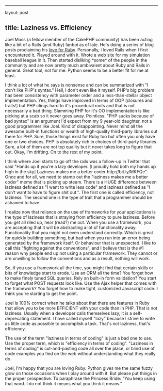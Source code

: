 <hr />

<p>layout: post</p>

<h2>title: Laziness vs. Efficiency</h2>

<p>Joel Moss (a fellow member of the CakePHP community) has been acting like a bit of a Rails (and Ruby) fanboi as of late.  He's doing a series of blog posts proclaiming his <a href="http://developingwithstyle.com/2009/05/20/10-reasons-why-ruby-is-better-than-php-reason-1/">love for Ruby</a>.  Personally, I loved Rails when I first encountered it.  Played around with it.  Wrote a web site for my simulation baseball league in it.  Then started disliking *some* of the people in the community and are now pretty much ambivalent about Ruby and Rails in general.  Great tool, not for me.  Python seems to be a better fit for me at least.</p>

<p>
I think a lot of what he says is nonsense and can be summarized with "I don't like PHP's syntax."  Hell, I don't even like it myself.  PHP's big problem has been consistency with parameter order and a less-than-stellar object implementation.  Yes, things have improved in terms of OOP (closures and traits!) but PHP clings hard to it's procedural roots and that is not necessarily a bad thing.  Slamming PHP for it's OO implementation is like picking at a scab so it never goes away.  Pointless.  "PHP sucks because of bad syntax" is an argument I'd expect from my 9 year-old daughter, not a good programmer like Joel.  Kind of disappointing.  Never mind all the awesome built-in functions or wealth of high-quality third-party libraries out there for PHP.  Sure, those things exist for Ruby too but often you only have one or two choices.  PHP is absolutely rich in choices of third-party libraries.  Sure, a lot of them are not top quality but it never takes long to figure that out.  Okay, I'm drifting.  On to the rest of my point.
</p>

<p>
 I think where Joel starts to go off the rails was a follow-up in Twitter that said "Hands up if you're a lazy developer. [I proudly hold both my hands up high in the sky] Laziness makes me a better coder http://bit.ly/MKFQe".   Once and for all, we need to stamp out the "laziness makes me a better coder" meme that is picking up steam.  There is a HUGE difference between laziness defined as "I want to write less code" and laziness defined as "I don't want to have to figure shit out.".  The first one is called efficiency, not laziness.  The second one is the type of trait that a programmer should be ashamed to have.
</p>

<p>
I realize now that reliance on the use of frameworks for your applications is the type of laziness that is straying from efficiency to pure laziness.  Before you get all riled up, hear (read?) me out.  When you use a framework, you are accepting that it will be abstracting a lot of functionality away.  Functionality that you might not even understand correctly.  Which is great for quickly building something, but bad when you run into an error being generated by the framework itself.  Or behaviour that is unexpected. I like to call this "fighting against the conventions", and I believe that is the #1 reason why people end up not using a particular framework.  They cannot or are unwilling to follow the conventions and as a result, nothing will work.</p>

<p>
So, if you use a framework all the time, you might find that certain skills or bits of knowledge start to erode.  Use an ORM all the time?  You forget how to make finely tuned SQL queries.  Rely on built-in form validation?  You start to forget what POST requests look like.  Use the Ajax helper that comes with the framework?  You forget how to make tight, customized Javascript code.  I think you're starting to get the point.
</p>

<p>
Joel is 100% correct when he talks about that there are features in Ruby that allow you to be more EFFICIENT with your code than in PHP.  That is not laziness.  Usually when a developer calls themselves lazy, it is a self-deprecating statement.  I have called myself "lazy" because I strive to write as little code as possible to accomplish a task.  That's not laziness, that's efficiency.
</p>

<p>
The use of the term "laziness in terms of coding" is just a bad one to use.  Use the proper term, which is "efficiency in terms of coding".  "Laziness in terms of coding" is cut-and-pasting code all over the place, or blind use of code examples you find on the web without understanding what they really do.
</p>

<p>
Joel, I'm happy that you are loving Ruby.  Python gives me the same fuzzy glow on those occasions when I play around with it.  But please put things in the proper prospective.  To paraphrase the Princess Bride:  "You keep using that word. I do not think it means what you think it means."
</p>
